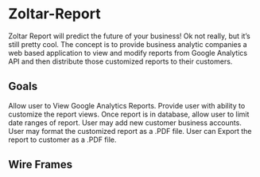 # Zoltar-Report

Zoltar Report will predict the future of your business! Ok not really, but it’s still pretty cool. The concept is to provide business analytic companies a  web based application to view and modify reports from Google Analytics API and then distribute those customized reports to their customers. 

## Goals

Allow user to View Google Analytics Reports.
Provide user with ability to customize the report views.
Once report is in database, allow user to limit date ranges of report.
User may add new customer business accounts.
User may format the customized report as a .PDF file.
User can Export the report to customer as a .PDF file.  


## Wire Frames

[logo]: https://github.com/nsd32/Zoltar-Report/public/assets/images/Page1.png

[logo]: https://github.com/nsd32/Zoltar-Report/public/assets/images/Page2.png
